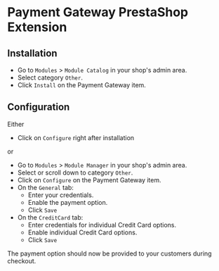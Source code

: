 # Payment Gateway PrestaShop Extension

## Installation

- Go to `Modules` > `Module Catalog` in your shop's admin area.
- Select category `Other`.
- Click `Install` on the Payment Gateway item.

## Configuration

Either

- Click on `Configure` right after installation

or

- Go to `Modules` > `Module Manager` in your shop's admin area.
- Select or scroll down to category `Other`.
- Click on `Configure` on the Payment Gateway item.
- On the `General` tab: 
    - Enter your credentials.
    - Enable the payment option.
    - Click `Save`
- On the `CreditCard` tab: 
    - Enter credentials for individual Credit Card options.
    - Enable individual Credit Card options.
    - Click `Save`

The payment option should now be provided to your customers during checkout.
